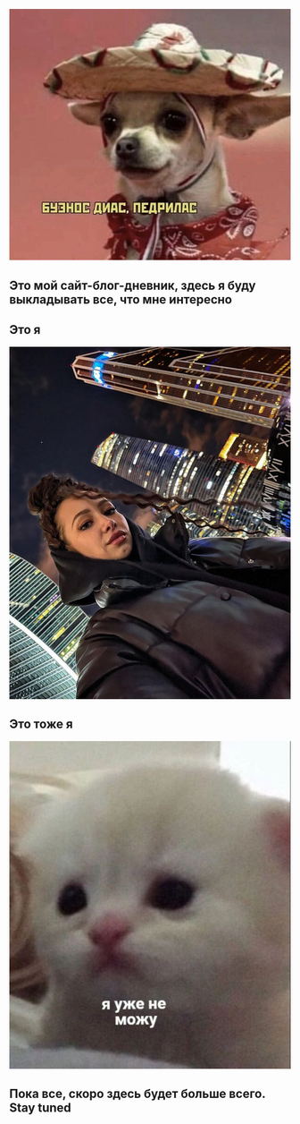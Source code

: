 ![Buenos dias pedrilas](local_images/image_1.jpg)

## Это мой сайт-блог-дневник, здесь я буду выкладывать все, что мне интересно

## Это я
![Me not a cat](local_photos/photo_title_1.jpg)

## Это тоже я
![Me a cat](local_images/image_2.jpg)

## Пока все, скоро здесь будет больше всего. Stay tuned
